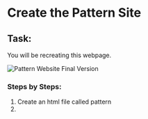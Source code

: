 # Create the Pattern Site

## Task:
You will be recreating this webpage.

![Pattern Website Final Version]()

### Steps by Steps:
1. Create an html file called pattern
2. 
